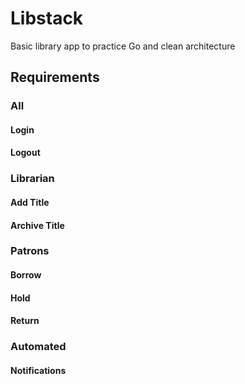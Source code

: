 # Libstack

Basic library app to practice Go and clean architecture

## Requirements

### All

#### Login

#### Logout

### Librarian

#### Add Title

#### Archive Title

### Patrons

#### Borrow

#### Hold

#### Return

### Automated

#### Notifications
